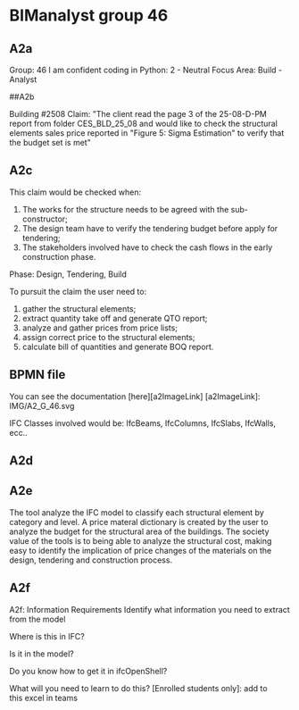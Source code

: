 # BIManalyst group 46

## A2a

Group: 46
I am confident coding in Python: 2 - Neutral
Focus Area: Build - Analyst

##A2b

Building #2508
Claim: "The client read the page 3 of the 25-08-D-PM report from folder CES_BLD_25_08 and would like to check the structural elements sales price reported in "Figure 5: Sigma Estimation" to verify that the budget set is met"

## A2c

This claim would be checked when:
1.  The works for the structure needs to be agreed with the sub-constructor;
2.  The design team have to verify the tendering budget before apply for tendering;
3.  The stakeholders involved have to check the cash flows in the early construction phase.

Phase: Design, Tendering, Build

To pursuit the claim the user need to:
1.  gather the structural elements;
2.  extract quantity take off and generate QTO report;
3.  analyze and gather prices from price lists;
4.  assign correct price to the structural elements;
5.  calculate bill of quantities and generate BOQ report.

## BPMN file
You can see the documentation [here][a2ImageLink]
[a2ImageLink]: IMG/A2_G_46.svg

IFC Classes involved would be: IfcBeams, IfcColumns, IfcSlabs, IfcWalls, ecc..

## A2d


## A2e

The tool analyze the IFC model to classify each structural element by category and level. A price materal dictionary is created by the user to analyze the budget for the structural area of the buildings.
The society value of the tools is to being able to analyze the structural cost, making easy to identify the implication of price changes of the materials on the design, tendering and construction process.

## A2f

A2f: Information Requirements
Identify what information you need to extract from the model

Where is this in IFC?

Is it in the model?

Do you know how to get it in ifcOpenShell?

What will you need to learn to do this? [Enrolled students only]: add to this excel in teams
